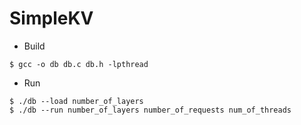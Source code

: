 # SimpleKV

* Build
```
$ gcc -o db db.c db.h -lpthread
```

* Run
```
$ ./db --load number_of_layers
$ ./db --run number_of_layers number_of_requests num_of_threads
```

